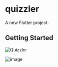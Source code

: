 # quizzler

A new Flutter project.

## Getting Started

![Quizzler](https://github.com/coderodilov/flutter_quizzLer_app/assets/91076403/28f69633-54d6-4762-a9a4-9a07958b5671)

![image](https://github.com/coderodilov/flutter_quizzLer_app/assets/91076403/a65b8251-8bbe-46b6-a8fb-186e0ae5713f)

